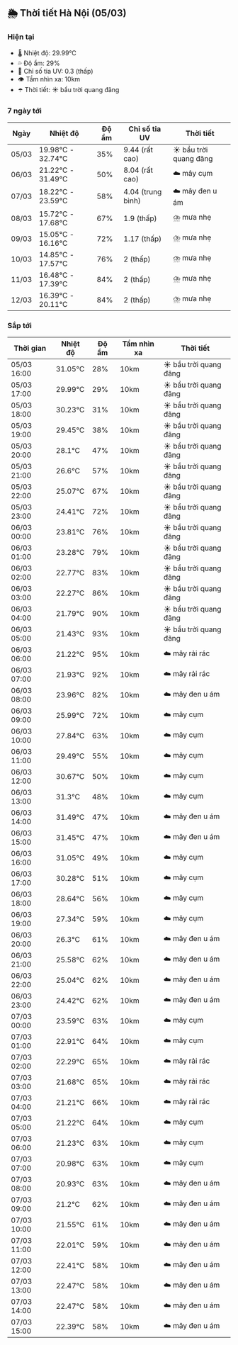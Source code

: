 ## 🌦️ Thời tiết Hà Nội (05/03)

### Hiện tại

- 🌡️ Nhiệt độ: 29.99℃
- 💦 Độ ẩm: 29%
- 🌟 Chỉ số tia UV: 0.3 (thấp)
- 👁️ Tầm nhìn xa: 10km
- ☂️ Thời tiết: ☀️ bầu trời quang đãng

### 7 ngày tới

| Ngày | Nhiệt độ | Độ ẩm | Chỉ số tia UV | Thời tiết |
| --- | --- | --- | --- | --- |
| 05/03 | 19.98℃ - 32.74℃ | 35% | 9.44 (rất cao) | ☀️ bầu trời quang đãng |
| 06/03 | 21.22℃ - 31.49℃ | 50% | 8.04 (rất cao) | ☁️ mây cụm |
| 07/03 | 18.22℃ - 23.59℃ | 58% | 4.04 (trung bình) | ☁️ mây đen u ám |
| 08/03 | 15.72℃ - 17.68℃ | 67% | 1.9 (thấp) | ⛈️ mưa nhẹ |
| 09/03 | 15.05℃ - 16.16℃ | 72% | 1.17 (thấp) | ⛈️ mưa nhẹ |
| 10/03 | 14.85℃ - 17.57℃ | 76% | 2 (thấp) | ⛈️ mưa nhẹ |
| 11/03 | 16.48℃ - 17.39℃ | 84% | 2 (thấp) | ⛈️ mưa nhẹ |
| 12/03 | 16.39℃ - 20.11℃ | 84% | 2 (thấp) | ⛈️ mưa nhẹ |

### Sắp tới

| Thời gian | Nhiệt độ | Độ ẩm | Tầm nhìn xa | Thời tiết |
| --- | --- | --- | --- | --- |
| 05/03 16:00 | 31.05℃ | 28% | 10km | ☀️ bầu trời quang đãng |
| 05/03 17:00 | 29.99℃ | 29% | 10km | ☀️ bầu trời quang đãng |
| 05/03 18:00 | 30.23℃ | 31% | 10km | ☀️ bầu trời quang đãng |
| 05/03 19:00 | 29.45℃ | 38% | 10km | ☀️ bầu trời quang đãng |
| 05/03 20:00 | 28.1℃ | 47% | 10km | ☀️ bầu trời quang đãng |
| 05/03 21:00 | 26.6℃ | 57% | 10km | ☀️ bầu trời quang đãng |
| 05/03 22:00 | 25.07℃ | 67% | 10km | ☀️ bầu trời quang đãng |
| 05/03 23:00 | 24.41℃ | 72% | 10km | ☀️ bầu trời quang đãng |
| 06/03 00:00 | 23.81℃ | 76% | 10km | ☀️ bầu trời quang đãng |
| 06/03 01:00 | 23.28℃ | 79% | 10km | ☀️ bầu trời quang đãng |
| 06/03 02:00 | 22.77℃ | 83% | 10km | ☀️ bầu trời quang đãng |
| 06/03 03:00 | 22.27℃ | 86% | 10km | ☀️ bầu trời quang đãng |
| 06/03 04:00 | 21.79℃ | 90% | 10km | ☀️ bầu trời quang đãng |
| 06/03 05:00 | 21.43℃ | 93% | 10km | ☀️ bầu trời quang đãng |
| 06/03 06:00 | 21.22℃ | 95% | 10km | ☁️ mây rải rác |
| 06/03 07:00 | 21.93℃ | 92% | 10km | ☁️ mây rải rác |
| 06/03 08:00 | 23.96℃ | 82% | 10km | ☁️ mây đen u ám |
| 06/03 09:00 | 25.99℃ | 72% | 10km | ☁️ mây cụm |
| 06/03 10:00 | 27.84℃ | 63% | 10km | ☁️ mây cụm |
| 06/03 11:00 | 29.49℃ | 55% | 10km | ☁️ mây cụm |
| 06/03 12:00 | 30.67℃ | 50% | 10km | ☁️ mây cụm |
| 06/03 13:00 | 31.3℃ | 48% | 10km | ☁️ mây cụm |
| 06/03 14:00 | 31.49℃ | 47% | 10km | ☁️ mây đen u ám |
| 06/03 15:00 | 31.45℃ | 47% | 10km | ☁️ mây đen u ám |
| 06/03 16:00 | 31.05℃ | 49% | 10km | ☁️ mây cụm |
| 06/03 17:00 | 30.28℃ | 51% | 10km | ☁️ mây cụm |
| 06/03 18:00 | 28.64℃ | 56% | 10km | ☁️ mây cụm |
| 06/03 19:00 | 27.34℃ | 59% | 10km | ☁️ mây cụm |
| 06/03 20:00 | 26.3℃ | 61% | 10km | ☁️ mây đen u ám |
| 06/03 21:00 | 25.58℃ | 62% | 10km | ☁️ mây đen u ám |
| 06/03 22:00 | 25.04℃ | 62% | 10km | ☁️ mây đen u ám |
| 06/03 23:00 | 24.42℃ | 62% | 10km | ☁️ mây đen u ám |
| 07/03 00:00 | 23.59℃ | 63% | 10km | ☁️ mây cụm |
| 07/03 01:00 | 22.91℃ | 64% | 10km | ☁️ mây cụm |
| 07/03 02:00 | 22.29℃ | 65% | 10km | ☁️ mây rải rác |
| 07/03 03:00 | 21.68℃ | 65% | 10km | ☁️ mây rải rác |
| 07/03 04:00 | 21.21℃ | 66% | 10km | ☁️ mây rải rác |
| 07/03 05:00 | 21.22℃ | 64% | 10km | ☁️ mây cụm |
| 07/03 06:00 | 21.23℃ | 63% | 10km | ☁️ mây cụm |
| 07/03 07:00 | 20.98℃ | 63% | 10km | ☁️ mây cụm |
| 07/03 08:00 | 20.93℃ | 63% | 10km | ☁️ mây đen u ám |
| 07/03 09:00 | 21.2℃ | 62% | 10km | ☁️ mây đen u ám |
| 07/03 10:00 | 21.55℃ | 61% | 10km | ☁️ mây đen u ám |
| 07/03 11:00 | 22.01℃ | 59% | 10km | ☁️ mây đen u ám |
| 07/03 12:00 | 22.41℃ | 58% | 10km | ☁️ mây đen u ám |
| 07/03 13:00 | 22.47℃ | 58% | 10km | ☁️ mây đen u ám |
| 07/03 14:00 | 22.47℃ | 58% | 10km | ☁️ mây đen u ám |
| 07/03 15:00 | 22.39℃ | 58% | 10km | ☁️ mây đen u ám |
